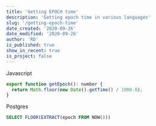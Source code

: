 ```yaml
---
title: 'Getting EPOCH time'
description: 'Getting epoch time in various languages'
slug: '/getting-epoch-time'
date_created: '2020-09-26'
date_modified: '2020-09-26'
author: 'RD'
is_published: true
show_in_recent: true
is_project: false
---
```


Javascript
```js
export function getEpoch(): number {
  return Math.floor(new Date().getTime() / 1000.0);
}
```

Postgres
```sql
SELECT FLOOR(EXTRACT(epoch FROM NOW()))
```